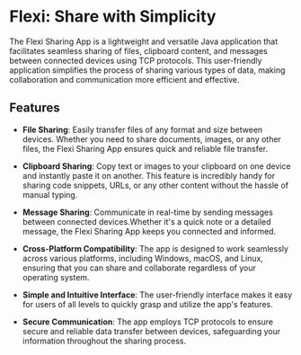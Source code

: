 # Flexi: Share with Simplicity

The Flexi Sharing App is a lightweight and versatile Java application that facilitates seamless sharing of files, clipboard content, and messages between connected devices using TCP protocols. This user-friendly application simplifies the process of sharing various types of data, making collaboration and communication more efficient and effective.

## Features

- **File Sharing**: Easily transfer files of any format and size between devices. Whether you need to share documents, images, or any other files, the Flexi Sharing App ensures quick and reliable file transfer.

- **Clipboard Sharing**: Copy text or images to your clipboard on one device and instantly paste it on another. This feature is incredibly handy for sharing code snippets, URLs, or any other content without the hassle of manual typing.

- **Message Sharing**: Communicate in real-time by sending messages between connected devices.Whether it's a quick note or a detailed message, the Flexi Sharing App keeps you connected and informed.

- **Cross-Platform Compatibility**: The app is designed to work seamlessly across various platforms, including Windows, macOS, and Linux, ensuring that you can share and collaborate regardless of your operating system.

- **Simple and Intuitive Interface**: The user-friendly interface makes it easy for users of all levels to quickly grasp and utilize the app's features.

- **Secure Communication**: The app employs TCP protocols to ensure secure and reliable data transfer between devices, safeguarding your information throughout the sharing process.


